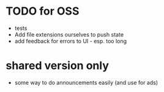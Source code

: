 # TODO for OSS
* tests
* Add file extensions ourselves to push state
* add feedback for errors to UI - esp. too long

# shared version only
* some way to do announcements easily (and use for ads)
